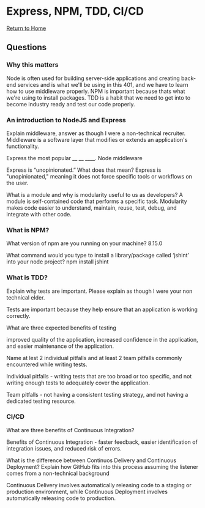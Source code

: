 #  Express, NPM, TDD, CI/CD

[Return to Home](https://sethppierce.github.io/reading-notes)

## Questions

### Why this matters

Node is often used for building server-side applications and creating back-end services and is what we'll be using in this 401, and we have to learn how to use middleware properly. NPM is important because thats what we're using to install packages. TDD is a habit that we need to get into to become industry ready and test our code properly.

### An introduction to NodeJS and Express

Explain middleware, answer as though I were a non-technical recruiter.
Middleware is a software layer that modifies or extends an application's functionality.

Express the most popular __ __ ____.
Node middleware

Express is “unopinionated.” What does that mean?
Express is "unopinionated," meaning it does not force specific tools or workflows on the user.

What is a module and why is modularity useful to us as developers?
A module is self-contained code that performs a specific task. Modularity makes code easier to understand, maintain, reuse, test, debug, and integrate with other code.

### What is NPM?

What version of npm are you running on your machine?
8.15.0

What command would you type to install a library/package called ‘jshint’ into your node project?
npm install jshint

### What is TDD?

Explain why tests are important. Please explain as though I were your non technical elder.

Tests are important because they help ensure that an application is working correctly.

What are three expected benefits of testing

improved quality of the application, increased confidence in the application, and easier maintenance of the application.

Name at lest 2 individual pitfalls and at least 2 team pitfalls commonly encountered while writing tests.

Individual pitfalls - writing tests that are too broad or too specific, and not writing enough tests to adequately cover the application.

Team pitfalls - not having a consistent testing strategy, and not having a dedicated testing resource.

### CI/CD

What are three benefits of Continuous Integration?

Benefits of Continuous Integration - faster feedback, easier identification of integration issues, and reduced risk of errors.

What is the difference between Continuos Delivery and Continuous Deployment?
Explain how GitHub fits into this process assuming the listener comes from a non-technical background

Continuous Delivery involves automatically releasing code to a staging or production environment, while Continuous Deployment involves automatically releasing code to production.


